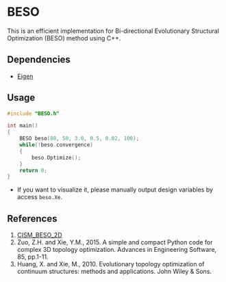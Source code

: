 # BESO
This is an efficient implementation for Bi-directional Evolutionary Structural Optimization (BESO) method using C++.


## Dependencies
- [Eigen](https://gitlab.com/libeigen/eigen)

## Usage

```cpp
#include "BESO.h"

int main()
{
    BESO beso(80, 50, 3.0, 0.5, 0.02, 100);
    while(!beso.convergence)
    {
        beso.Optimize();
    }
    return 0;
}

```

- If you want to visualize it, please manually output design variables by access `beso.Xe`.

## References

1. [CISM_BESO_2D](https://www.cism.org.au/tools)
2. Zuo, Z.H. and Xie, Y.M., 2015. A simple and compact Python code for complex 3D topology optimization. Advances in Engineering Software, 85, pp.1-11.
5. Huang, X. and Xie, M., 2010. Evolutionary topology optimization of continuum structures: methods and applications. John Wiley & Sons.
